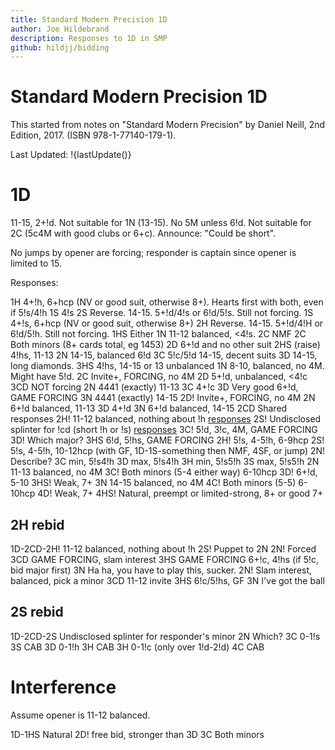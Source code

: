 ```yaml
---
title: Standard Modern Precision 1D
author: Joe Hildebrand
description: Responses to 1D in SMP
github: hildjj/bidding
---
```


# Standard Modern Precision 1D

This started from notes on
"Standard Modern Precision" by Daniel Neill,
2nd Edition, 2017. (ISBN 978-1-77140-179-1).

Last Updated: !{lastUpdate()}

# 1D

11-15, 2+!d.  Not suitable for 1N (13-15).  No 5M unless 6!d.  Not suitable
for 2C (5c4M with good clubs or 6+c).  Announce: "Could be short".

No jumps by opener are forcing; responder is captain since opener is limited
to 15.

Responses:

1H 4+!h, 6+hcp (NV or good suit, otherwise 8+).  Hearts first with both, even if 5!s/4!h
  1S 4!s
  2S Reverse.  14-15.  5+!d/4!s or 6!d/5!s.  Still not forcing.
1S 4+!s, 6+hcp (NV or good suit, otherwise 8+)
  2H Reverse.  14-15.  5+!d/4!H or 6!d/5!h.  Still not forcing.
1HS Either
  1N 11-12 balanced, <4!s.
    2C NMF
  2C Both minors (8+ cards total, eg 1453)
  2D 6+!d and no other suit
  2HS (raise) 4!hs, 11-13
  2N 14-15, balanced 6!d
  3C 5!c/5!d 14-15, decent suits
  3D 14-15, long diamonds.
  3HS 4!hs, 14-15 or 13 unbalanced
1N 8-10, balanced, no 4M.  Might have 5!d.
2C Invite+, FORCING, no 4M
  2D 5+!d, unbalanced, <4!c
    3CD NOT forcing
  2N 4441 (exactly) 11-13
  3C 4+!c
  3D Very good 6+!d, GAME FORCING
  3N 4441 (exactly) 14-15
2D! Invite+, FORCING, no 4M
  2N 6+!d balanced, 11-13
  3D 4+!d
  3N 6+!d balanced, 14-15
2CD Shared responses
  2H! 11-12 balanced, nothing about !h [responses](#2h-rebid)
  2S! Undisclosed splinter for !cd (short !h or !s) [responses](#2s-rebid)
  3C! 5!d, 3!c, 4M, GAME FORCING
    3D! Which major?
  3HS 6!d, 5!hs, GAME FORCING
2H! 5!s, 4-5!h, 6-9hcp
2S! 5!s, 4-5!h, 10-12hcp (with GF, 1D-1S-something then NMF, 4SF, or jump)
  2N! Describe?
    3C min, 5!s4!h
    3D max, 5!s4!h
    3H min, 5!s5!h
    3S max, 5!s5!h
2N 11-13 balanced, no 4M
3C! Both minors (5-4 either way) 6-10hcp
3D! 6+!d, 5-10
3HS! Weak, 7+
3N 14-15 balanced, no 4M
4C! Both minors (5-5)  6-10hcp
4D! Weak, 7+
4HS! Natural, preempt or limited-strong, 8+ or good 7+

## 2H rebid

1D-2CD-2H! 11-12 balanced, nothing about !h
  2S! Puppet to 2N
      2N! Forced
        3CD GAME FORCING, slam interest
        3HS GAME FORCING 6+!c, 4!hs (if 5!c, bid major first)
        3N Ha ha, you have to play this, sucker.
  2N! Slam interest, balanced, pick a minor
  3CD 11-12 invite
  3HS 6!c/5!hs, GF
  3N I've got the ball

## 2S rebid

1D-2CD-2S Undisclosed splinter for responder's minor
  2N Which?
    3C 0-1!s
      3S CAB
    3D 0-1!h
      3H CAB
    3H 0-1!c (only over 1!d-2!d)
      4C CAB

# Interference

Assume opener is 11-12 balanced.

1D-1HS Natural
  2D! free bid, stronger than 3D
  3C Both minors
